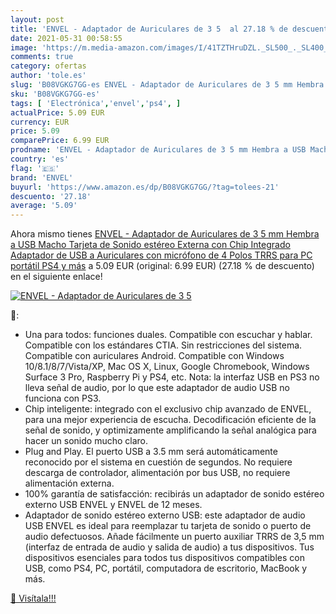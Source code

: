 ```yaml
---
layout: post
title: 'ENVEL - Adaptador de Auriculares de 3 5  al 27.18 % de descuento'
date: 2021-05-31 00:58:55
image: 'https://m.media-amazon.com/images/I/41TZTHruDZL._SL500_._SL400_.jpg'
comments: true
category: ofertas
author: 'tole.es'
slug: 'B08VGKG7GG-es ENVEL - Adaptador de Auriculares de 3 5 mm Hembra a USB...'
sku: 'B08VGKG7GG-es'
tags: [ 'Electrónica','envel','ps4', ]
actualPrice: 5.09 EUR
currency: EUR
price: 5.09
comparePrice: 6.99 EUR
prodname: 'ENVEL - Adaptador de Auriculares de 3 5 mm Hembra a USB Macho  Tarjeta de Sonido estéreo Externa con Chip Integrado  Adaptador de USB a Auriculares con micrófono de 4 Polos TRRS para PC portátil PS4 y más'
country: 'es'
flag: '🇪🇸'
brand: 'ENVEL'
buyurl: 'https://www.amazon.es/dp/B08VGKG7GG/?tag=tolees-21'
descuento: '27.18'
average: '5.09'
---
```


Ahora mismo tienes [ENVEL - Adaptador de Auriculares de 3 5 mm Hembra a USB Macho  Tarjeta de Sonido estéreo Externa con Chip Integrado  Adaptador de USB a Auriculares con micrófono de 4 Polos TRRS para PC portátil PS4 y más](https://www.amazon.es/dp/B08VGKG7GG/?tag=tolees-21) a 5.09 EUR (original: 6.99 EUR) (27.18 %  de descuento) en el siguiente enlace!

[![ENVEL - Adaptador de Auriculares de 3 5 ](https://m.media-amazon.com/images/I/41TZTHruDZL._SL500_._SL400_.jpg)](https://www.amazon.es/dp/B08VGKG7GG/?tag=tolees-21)

🔎:

- Una para todos: funciones duales. Compatible con escuchar y hablar. Compatible con los estándares CTIA. Sin restricciones del sistema. Compatible con auriculares Android. Compatible con Windows 10/8.1/8/7/Vista/XP, Mac OS X, Linux, Google Chromebook, Windows Surface 3 Pro, Raspberry Pi y PS4, etc. Nota: la interfaz USB en PS3 no lleva señal de audio, por lo que este adaptador de audio USB no funciona con PS3.
- Chip inteligente: integrado con el exclusivo chip avanzado de ENVEL, para una mejor experiencia de escucha. Decodificación eficiente de la señal de sonido, y optimizamente amplificando la señal analógica para hacer un sonido mucho claro.
- Plug and Play. El puerto USB a 3.5 mm será automáticamente reconocido por el sistema en cuestión de segundos. No requiere descarga de controlador, alimentación por bus USB, no requiere alimentación externa.
- 100% garantía de satisfacción: recibirás un adaptador de sonido estéreo externo USB ENVEL y ENVEL de 12 meses.
- Adaptador de sonido estéreo externo USB: este adaptador de audio USB ENVEL es ideal para reemplazar tu tarjeta de sonido o puerto de audio defectuosos. Añade fácilmente un puerto auxiliar TRRS de 3,5 mm (interfaz de entrada de audio y salida de audio) a tus dispositivos. Tus dispositivos esenciales para todos tus dispositivos compatibles con USB, como PS4, PC, portátil, computadora de escritorio, MacBook y más.

[🛒 Visítala!!!](https://www.amazon.es/dp/B08VGKG7GG/?tag=tolees-21)

